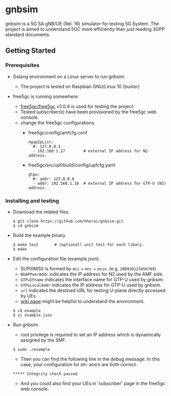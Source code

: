 # gnbsim
gnbsim is a 5G SA gNB/UE (Rel. 16) simulator for testing 5G System. The project is aimed to understand 5GC more efficiently than just reading 3GPP standard documents.

## Getting Started
<!--
These instructions will get you a copy of the project up and running on your local machine for development and testing purposes. See deployment for notes on how to deploy the project on a live system.
-->

### Prerequisites

* Golang environment on a Linux server to run gnbsim.
  - The project is tested on Raspbian GNU/Linux 10 (buster)

* free5gc is running somewhere.
  - [free5gc/free5gc](https://github.com/free5gc/free5gc) v3.0.4 is used for testing the project.
  - Tested subscriber(s) have been provisioned by the free5gc web console.
  - change the free5gc configurations.
    - free5gc/config/amfcfg.conf

      ```
      ngapIpList:
        #- 127.0.0.1
        - 192.168.1.17        # external IP address for N2 address.
      ```

    - free5gc/src/upf/build/config/upfcfg.yaml

      ```
      gtpu:
        #- addr: 127.0.0.8
        - addr: 192.168.1.18  # external IP address for GTP-U (N3) address.
      ```

### Installing and testing

* Download the related files.

  ```
  $ git clone https://github.com/hhorai/gnbsim.git
  $ cd gnbsim
  ```

* Build the example binary.
  ```
  $ make test		# (optional) unit test for each libary.
  $ make
  ```

* Edit the configuration file (example.json).
  - SUPI(IMSI) is formed by `mcc` + `mnc` + `msin`. (e.g. `208930123456789`)
  - `NGAPPeerAddr` indicates the IP address for N2 used by the AMF side.
  - `GTPuIFname` indicates the interface name for GTP-U used by gnbsim.
  - `GTPuLocalAddr` indicates the IP address for GTP-U used by gnbsim.
  - `url` indicates the destined URL for testing U-plane directly accessed by UEs.
  - [wiki page](https://github.com/hhorai/gnbsim/wiki) might be helpful to understand the environment.

  ```
  $ cd example
  $ vi example.json
  ```

* Run gnbsim
  - root privilege is required to set an IP address which is dynamically assigned by the SMF.

  ```
  $ sudo ./example
  ```

  - Then you can find the following line in the debug message. In this case, your configuration for `OPc` and `K` are both correct.

  ```
  ***** Integrity check passed
  ```

  - And you could also find your UEs in 'subscriber' page in the free5gc web console.

<!--
## Running the tests

Explain how to run the automated tests for this system

### Break down into end to end tests

Explain what these tests test and why

```
Give an example
```

### And coding style tests

Explain what these tests test and why

```
Give an example
```

## Deployment

Add additional notes about how to deploy this on a live system

## Built With

* [Dropwizard](http://www.dropwizard.io/1.0.2/docs/) - The web framework used
* [Maven](https://maven.apache.org/) - Dependency Management
* [ROME](https://rometools.github.io/rome/) - Used to generate RSS Feeds

## Contributing

Please read [CONTRIBUTING.md](https://gist.github.com/PurpleBooth/b24679402957c63ec426) for details on our code of conduct, and the process for submitting pull requests to us.

## Versioning

We use [SemVer](http://semver.org/) for versioning. For the versions available, see the [tags on this repository](https://github.com/your/project/tags). 

## Authors

* **Billie Thompson** - *Initial work* - [PurpleBooth](https://github.com/PurpleBooth)

See also the list of [contributors](https://github.com/your/project/contributors) who participated in this project.

## License

This project is licensed under the MIT License - see the [LICENSE.md](LICENSE.md) file for details



## Acknowledgments

* [README-Template.md](https://gist.github.com/PurpleBooth/109311bb0361f32d87a2)

-->
